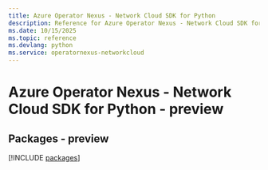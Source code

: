 ```yaml
---
title: Azure Operator Nexus - Network Cloud SDK for Python
description: Reference for Azure Operator Nexus - Network Cloud SDK for Python
ms.date: 10/15/2025
ms.topic: reference
ms.devlang: python
ms.service: operatornexus-networkcloud
---
```

# Azure Operator Nexus - Network Cloud SDK for Python - preview
## Packages - preview
[!INCLUDE [packages](operator-nexus---network-cloud-index.md)]